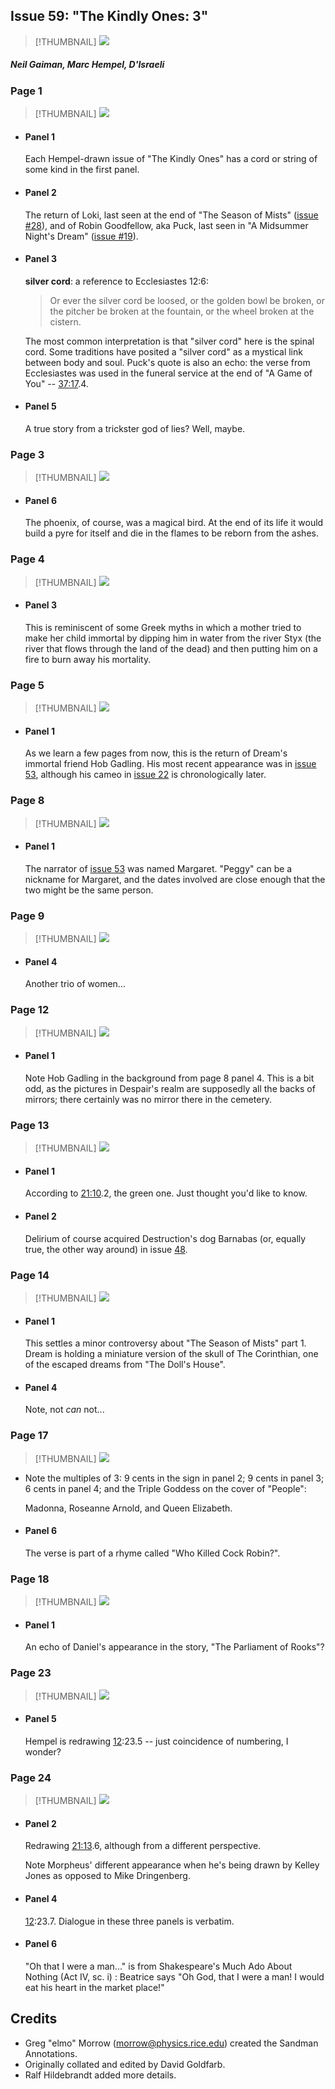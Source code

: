 ## Issue 59: "The Kindly Ones: 3"

> [!THUMBNAIL] ![](thumbnails/sandman.59/page00.jpg)

##### Neil Gaiman, Marc Hempel, D'Israeli

### Page 1

> [!THUMBNAIL] ![](thumbnails/sandman.59/page01.jpg)

- #### Panel 1

  Each Hempel-drawn issue of "The Kindly Ones" has a cord or string of some kind in the first panel.

- #### Panel 2

  The return of Loki, last seen at the end of "The Season of Mists" ([issue #28](sandman.28.md)), and of Robin Goodfellow, aka Puck, last seen in "A Midsummer Night's Dream" ([issue #19](sandman.19.md)).

- #### Panel 3

  **silver cord**: a reference to Ecclesiastes 12:6:

  > Or ever the silver cord be loosed, or the golden bowl be broken, or the pitcher be broken at the fountain, or the wheel broken at the cistern.

  The most common interpretation is that "silver cord" here is the spinal cord. Some traditions have posited a "silver cord" as a mystical link between body and soul. Puck's quote is also an echo: the verse from Ecclesiastes was used in the funeral service at the end of "A Game of You" -- [37:17](sandman.37.md#page-17).4.

- #### Panel 5

  A true story from a trickster god of lies? Well, maybe.

### Page 3

> [!THUMBNAIL] ![](thumbnails/sandman.59/page03.jpg)

- #### Panel 6

  The phoenix, of course, was a magical bird. At the end of its life it would build a pyre for itself and die in the flames to be reborn from the ashes.

### Page 4

> [!THUMBNAIL] ![](thumbnails/sandman.59/page04.jpg)

- #### Panel 3

  This is reminiscent of some Greek myths in which a mother tried to make her child immortal by dipping him in water from the river Styx (the river that flows through the land of the dead) and then putting him on a fire to burn away his mortality.

### Page 5

> [!THUMBNAIL] ![](thumbnails/sandman.59/page05.jpg)

- #### Panel 1

  As we learn a few pages from now, this is the return of Dream's immortal friend Hob Gadling. His most recent appearance was in [issue 53](sandman.53.md), although his cameo in [issue 22](sandman.22.md) is chronologically later.

### Page 8

> [!THUMBNAIL] ![](thumbnails/sandman.59/page08.jpg)

- #### Panel 1

  The narrator of [issue 53](sandman.53.md) was named Margaret. "Peggy" can be a nickname for Margaret, and the dates involved are close enough that the two might be the same person.

### Page 9

> [!THUMBNAIL] ![](thumbnails/sandman.59/page09.jpg)

- #### Panel 4

  Another trio of women...

### Page 12

> [!THUMBNAIL] ![](thumbnails/sandman.59/page12.jpg)

- #### Panel 1

  Note Hob Gadling in the background from page 8 panel 4. This is a bit odd, as the pictures in Despair's realm are supposedly all the backs of mirrors; there certainly was no mirror there in the cemetery.

### Page 13

> [!THUMBNAIL] ![](thumbnails/sandman.59/page13.jpg)

- #### Panel 1

  According to [21:10](sandman.21.md#page-10).2, the green one. Just thought you'd like to know.

- #### Panel 2

  Delirium of course acquired Destruction's dog Barnabas (or, equally true, the other way around) in issue [48](sandman.48.md).

### Page 14

> [!THUMBNAIL] ![](thumbnails/sandman.59/page14.jpg)

- #### Panel 1

  This settles a minor controversy about "The Season of Mists" part 1. Dream is holding a miniature version of the skull of The Corinthian, one of the escaped dreams from "The Doll's House".

- #### Panel 4

  Note, not _can_ not...

### Page 17

> [!THUMBNAIL] ![](thumbnails/sandman.59/page17.jpg)

- Note the multiples of 3: 9 cents in the sign in panel 2; 9 cents in panel 3; 6 cents in panel 4; and the Triple Goddess on the cover of "People":

  Madonna, Roseanne Arnold, and Queen Elizabeth.

- #### Panel 6

  The verse is part of a rhyme called "Who Killed Cock Robin?".

### Page 18

> [!THUMBNAIL] ![](thumbnails/sandman.59/page18.jpg)

- #### Panel 1

  An echo of Daniel's appearance in the story, "The Parliament of Rooks"?

### Page 23

> [!THUMBNAIL] ![](thumbnails/sandman.59/page23.jpg)

- #### Panel 5

  Hempel is redrawing [12](sandman.12.md):23.5 -- just coincidence of numbering, I wonder?

### Page 24

> [!THUMBNAIL] ![](thumbnails/sandman.59/page24.jpg)

- #### Panel 2

  Redrawing [21:13](sandman.21.md#page-13).6, although from a different perspective.

  Note Morpheus' different appearance when he's being drawn by Kelley Jones as opposed to Mike Dringenberg.

- #### Panel 4

  [12](sandman.12.md):23.7. Dialogue in these three panels is verbatim.

- #### Panel 6

  "Oh that I were a man..." is from Shakespeare's Much Ado About Nothing (Act IV, sc. i) : Beatrice says "Oh God, that I were a man! I would eat his heart in the market place!"

## Credits

- Greg "elmo" Morrow (morrow@physics.rice.edu) created the Sandman Annotations.
- Originally collated and edited by David Goldfarb.
- Ralf Hildebrandt added more details.
